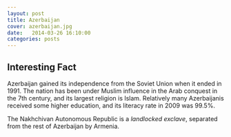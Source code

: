 ```yaml
---
layout: post
title: Azerbaijan
cover: azerbaijan.jpg
date:   2014-03-26 16:10:00
categories: posts
---
```


## Interesting Fact

Azerbaijan gained its independence from the Soviet Union when it ended in 1991. The nation has been under Muslim influence in the Arab conquest in the 7th century, and its largest religion is Islam. Relatively many Azerbaijanis received some higher education, and its literacy rate in 2009 was 99.5%. 

The Nakhchivan Autonomous Republic is a _landlocked exclave_, separated from the rest of Azerbaijan by Armenia. 